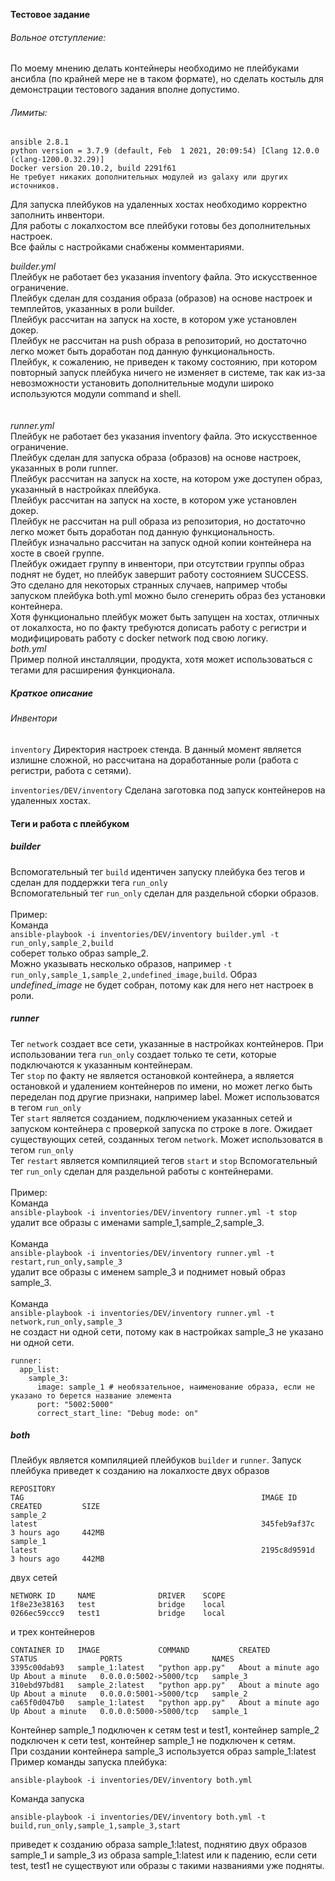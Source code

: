 **Тестовое задание**

###### Вольное отступление:
По моему мнению делать контейнеры необходимо не плейбуками ансибла (по крайней мере не в таком формате), но сделать костыль для демонстрации тестового задания вполне допустимо.<br>

###### Лимиты:
```
ansible 2.8.1
python version = 3.7.9 (default, Feb  1 2021, 20:09:54) [Clang 12.0.0 (clang-1200.0.32.29)]
Docker version 20.10.2, build 2291f61
Не требует никаких дополнительных модулей из galaxy или других источников.

```
Для запуска плейбуков на удаленных хостах необходимо корректно заполнить инвентори.<br>
Для работы с локалхостом все плейбуки готовы без дополнительных настроек.<br>
Все файлы с настройками снабжены комментариями.<br>

_builder.yml_<br>
Плейбук не работает без указания inventory файла. Это искусственное ограничение.<br>
Плейбук сделан для создания образа (образов) на основе настроек и темплейтов, указанных в роли builder.<br>
Плейбук рассчитан на запуск на хосте, в котором уже установлен докер.<br>
Плейбук не рассчитан на push образа в репозиторий, но достаточно легко может быть доработан под данную функциональность.<br>
Плейбук, к сожалению, не приведен к такому состоянию, при котором повторный запуск плейбука ничего не изменяет в системе, так как из-за невозможности установить дополнительные модули широко используются модули command и shell.<br><br>
<br>
_runner.yml_<br>
Плейбук не работает без указания inventory файла. Это искусственное ограничение.<br>
Плейбук сделан для запуска образа (образов) на основе настроек, указанных в роли runner.<br>
Плейбук рассчитан на запуск на хосте, на котором уже доступен образ, указанный в настройках плейбука.<br>
Плейбук рассчитан на запуск на хосте, в котором уже установлен докер.<br>
Плейбук не рассчитан на pull образа из репозитория, но достаточно легко может быть доработан под данную функциональность.<br>
Плейбук изначально рассчитан на запуск одной копии контейнера на хосте в своей группе.<br>
Плейбук ожидает группу в инвентори, при отсутствии группы образ поднят не будет, но плейбук завершит работу состоянием SUCCESS. Это сделано для некоторых странных случаев, например чтобы запуском плейбука both.yml можно было сгенерить образ без установки контейнера.<br>
Хотя функционально плейбук может быть запущен на хостах, отличных от локалхоста, но по факту требуются дописать работу с регистри и модифицировать работу с docker network под свою логику.
<br>
_both.yml_<br>
Пример полной инсталляции, продукта, хотя может использоваться с тегами для расширения функционала.

##### Краткое описание
###### Инвентори
`inventory` Директория настроек стенда. В данный момент является излишне сложной, но рассчитана на доработанные роли (работа с регистри, работа с сетями).<br>

`inventories/DEV/inventory`
Сделана заготовка под запуск контейнеров на удаленных хостах. 

#### Теги и работа с плейбуком
##### builder
Вспомогательный тег `build` идентичен запуску плейбука без тегов и сделан для поддержки тега `run_only`<br>
Вспомогательный тег `run_only` сделан для раздельной сборки образов.<br>
<br>
Пример:<br>
Команда<br>
`ansible-playbook -i inventories/DEV/inventory builder.yml -t run_only,sample_2,build`<br>
соберет только образ sample_2.<br>
Можно указывать несколько образов, например `-t run_only,sample_1,sample_2,undefined_image,build`. Образ _undefined_image_ не будет собран, потому как для него нет настроек в роли.

##### runner
Тег `network` создает все сети, указанные в настройках контейнеров. При использовании тега `run_only` создает только те сети, которые подключаются к указанным контейнерам.<br>
Тег `stop` по факту не является остановкой контейнера, а является остановкой и удалением контейнеров по имени, но может легко быть переделан под другие признаки, например label. Может использоватся в тегом `run_only`<br>
Тег `start` является созданием, подключением указанных сетей и запуском контейнера с проверкой запуска по строке в логе. Ожидает существующих сетей, созданных тегом `network`. Может использоватся в тегом `run_only`<br>
Тег `restart` является компиляцией тегов `start` и `stop`
Вспомогательный тег `run_only` сделан для раздельной работы с контейнерами.<br>
<br>
Пример:<br>
Команда<br>
`ansible-playbook -i inventories/DEV/inventory runner.yml -t stop`<br>
удалит все образы с именами sample_1,sample_2,sample_3.<br><br>
Команда<br>
`ansible-playbook -i inventories/DEV/inventory runner.yml -t restart,run_only,sample_3`<br>
удалит все образы с именем sample_3 и поднимет новый образ sample_3.<br><br>
Команда<br>
`ansible-playbook -i inventories/DEV/inventory runner.yml -t network,run_only,sample_3`<br>
не создаст ни одной сети, потому как в настройках sample_3 не указано ни одной сети.
```
runner:
  app_list:
    sample_3:
      image: sample_1 # необязательное, наименование образа, если не указано то берется название элемента
      port: "5002:5000"
      correct_start_line: "Debug mode: on"
```

##### both
Плейбук является компиляцией плейбуков `builder` и `runner`.
Запуск плейбука приведет к созданию на локалхосте двух образов
```
REPOSITORY                                                                 TAG                                                     IMAGE ID       CREATED         SIZE
sample_2                                                                   latest                                                  345feb9af37c   3 hours ago     442MB
sample_1                                                                   latest                                                  2195c8d9591d   3 hours ago     442MB
```
двух сетей
```
NETWORK ID     NAME              DRIVER    SCOPE
1f8e23e38163   test              bridge    local
0266ec59ccc9   test1             bridge    local
```
и трех контейнеров
```
CONTAINER ID   IMAGE             COMMAND           CREATED              STATUS              PORTS                    NAMES
3395c00dab93   sample_1:latest   "python app.py"   About a minute ago   Up About a minute   0.0.0.0:5002->5000/tcp   sample_3
310ebd97bd81   sample_2:latest   "python app.py"   About a minute ago   Up About a minute   0.0.0.0:5001->5000/tcp   sample_2
ca65f0d047b0   sample_1:latest   "python app.py"   About a minute ago   Up About a minute   0.0.0.0:5000->5000/tcp   sample_1
```
Контейнер sample_1 подключен к сетям test и test1, контейнер sample_2 подключен к сети test, контейнер sample_1 не подключен к сетям.<br>
При создании контейнера sample_3 используется образ sample_1:latest<br>
Пример команды запуска плейбука:
```
ansible-playbook -i inventories/DEV/inventory both.yml
```

Команда запуска
```
ansible-playbook -i inventories/DEV/inventory both.yml -t build,run_only,sample_1,sample_3,start
```
приведет к созданию образа sample_1:latest, поднятию двух образов sample_1 и sample_3 из образа sample_1:latest или к падению, если сети test, test1 не существуют или образы с такими названиями уже подняты.
